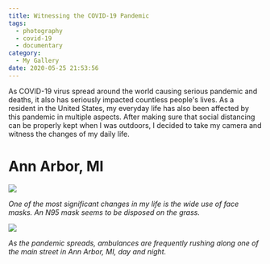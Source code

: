 ```yaml
---
title: Witnessing the COVID-19 Pandemic
tags:
  - photography
  - covid-19
  - documentary
category:
  - My Gallery
date: 2020-05-25 21:53:56
---
```



As COVID-19 virus spread around the world causing serious pandemic and deaths, it also has seriously impacted countless people's lives. As a resident in the United States, my everyday life has also been affected by this pandemic in multiple aspects. After making sure that social distancing can be properly kept when I was outdoors, I decided to take my camera and witness the changes of my daily life.

<!-- more -->

# Ann Arbor, MI

![](/images/RZH8556post.jpg)

*One of the most significant changes in my life is the wide use of face masks. An N95 mask seems to be disposed on the grass.*

![](/images/RZH8648post.jpg)

*As the pandemic spreads, ambulances are frequently rushing along one of the main street in Ann Arbor, MI, day and night.*
